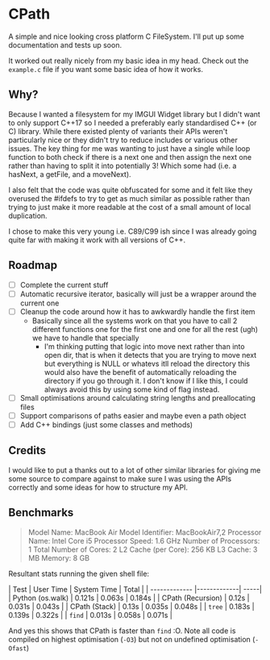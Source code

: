 # CPath

A simple and nice looking cross platform C FileSystem.  I'll put up some documentation and tests up soon.

It worked out really nicely from my basic idea in my head.  Check out the `example.c` file if you want some basic idea of how it works.

## Why?

Because I wanted a filesystem for my IMGUI Widget library but I didn't want to only support C++17 so I needed a preferably early standardised C++ (or C) library.  While there existed plenty of variants their APIs weren't particularly nice or they didn't try to reduce includes or various other issues.  The key thing for me was wanting to just have a single while loop function to both check if there is a next one and then assign the next one rather than having to split it into potentially 3! Which some had (i.e. a hasNext, a getFile, and a moveNext).

I also felt that the code was quite obfuscated for some and it felt like they overused the #ifdefs to try to get as much similar as possible rather than trying to just make it more readable at the cost of a small amount of local duplication.

I chose to make this very young i.e. C89/C99 ish since I was already going quite far with making it work with all versions of C++.

## Roadmap

- [ ] Complete the current stuff
- [ ] Automatic recursive iterator, basically will just be a wrapper around the current one
- [ ] Cleanup the code around how it has to awkwardly handle the first item
  - Basically since all the systems work on that you have to call 2 different functions one for the first one and one for all the rest (ugh) we have to handle that specially
    - I'm thinking putting that logic into move next rather than into open dir, that is when it detects that you are trying to move next but everything is NULL or whatevs itll reload the directory this would also have the benefit of automatically reloading the directory if you go through it.  I don't know if I like this, I could always avoid this by using some kind of flag instead.
- [ ] Small optimisations around calculating string lengths and preallocating files
- [ ] Support comparisons of paths easier and maybe even a path object
- [ ] Add C++ bindings (just some classes and methods)

## Credits

I would like to put a thanks out to a lot of other similar libraries for giving me some source to compare against to make sure I was using the APIs correctly and some ideas for how to structure my API.

## Benchmarks

> Model Name: MacBook Air
> Model Identifier: MacBookAir7,2
> Processor Name: Intel Core i5
> Processor Speed: 1.6 GHz
> Number of Processors: 1
> Total Number of Cores: 2
> L2 Cache (per Core): 256 KB
> L3 Cache: 3 MB
> Memory: 8 GB

Resultant stats running the given shell file:

| Test        | User Time | System Time  | Total |
| ------------- |-------------| -----|
| Python (os.walk) | 0.121s | 0.063s | 0.184s |
| CPath (Recursion) | 0.12s | 0.031s | 0.043s |
| CPath (Stack) | 0.13s | 0.035s | 0.048s |
| `tree` | 0.183s | 0.139s | 0.322s |
| `find` | 0.013s | 0.058s | 0.071s |

And yes this shows that CPath is faster than `find` :O.  Note all code is compiled on highest optimisation (`-O3`) but not on undefined optimisation (`-Ofast`)

